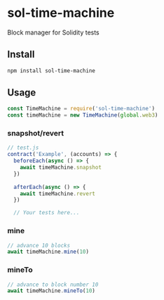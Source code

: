 # sol-time-machine
Block manager for Solidity tests

## Install
```bash
npm install sol-time-machine
```

## Usage
```js
const TimeMachine = require('sol-time-machine')
const timeMachine = new TimeMachine(global.web3)
```

### snapshot/revert
```js
// test.js
contract('Example', (accounts) => {
  beforeEach(async () => {
    await timeMachine.snapshot
  })
  
  afterEach(async () => {
    await timeMachine.revert
  })

  // Your tests here...
```

### mine
```js
// advance 10 blocks
await timeMachine.mine(10)
```

### mineTo
```js
// advance to block number 10
await timeMachine.mineTo(10)
```
